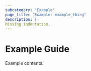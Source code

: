 ```yaml
---
subcategory: "Example"
page_title: "Example: example_thing"
description: |-
Missing indentation.
---
```


# Example Guide

Example contents.
